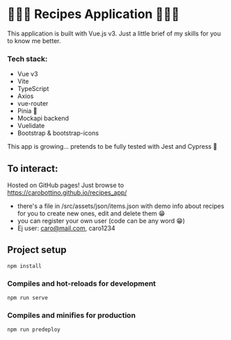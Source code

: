 # 👩🏻‍🍳 Recipes Application 👨🏽‍🍳

This application is built with Vue.js v3. Just a little brief of my skills for you to know me better.

### Tech stack:

- Vue v3
- Vite
- TypeScript
- Axios
- vue-router
- Pinia 🍍
- Mockapi backend
- Vuelidate
- Bootstrap & bootstrap-icons

This app is growing... pretends to be fully tested with Jest and Cypress 🌸

## To interact:

Hosted on GitHub pages! Just browse to https://carobottino.github.io/recipes_app/

- there's a file in /src/assets/json/items.json with demo info about recipes for you to create new ones, edit and delete them 😁
- you can register your own user (code can be any word 😁)
- Ej user: caro@mail.com, caro1234

## Project setup

```
npm install
```

### Compiles and hot-reloads for development

```
npm run serve
```

### Compiles and minifies for production

```
npm run predeploy
```
